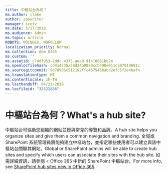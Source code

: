 ```yaml
---
title: 中樞站台為何？
ms.author: clake
author: spowriter
manager: scotv
ms.date: 5/17/2018
ms.audience: Admin
ms.topic: article
ROBOTS: NOINDEX, NOFOLLOW
localization_priority: Normal
ms.collection: Adm_O365
ms.custom: ''
ms.assetid: c74df953-2ddc-4375-aea0-9f410881bb2e
ms.openlocfilehash: cd414235a38d24b0889ccb400e011c387919691c
ms.sourcegitcommit: 9d78905c512192ffc4675468abd2efc5f2e4baf4
ms.translationtype: MT
ms.contentlocale: zh-TW
ms.lasthandoff: 04/23/2019
ms.locfileid: "32422886"
---
```

# <a name="whats-a-hub-site"></a><span data-ttu-id="c9efa-102">中樞站台為何？</span><span class="sxs-lookup"><span data-stu-id="c9efa-102">What's a hub site?</span></span>

<span data-ttu-id="c9efa-103">中樞站台可協助您組織的網站並授與常見的導覽和品牌。</span><span class="sxs-lookup"><span data-stu-id="c9efa-103">A hub site helps you organize sites and give them a common navigation and branding.</span></span> <span data-ttu-id="c9efa-104">全域或 SharePoint 系統管理員將能夠建立中樞站台，並指定哪些使用者可以建立與該中樞站台關聯其網站。</span><span class="sxs-lookup"><span data-stu-id="c9efa-104">Global or SharePoint admins will be able to create hub sites and specify which users can associate their sites with the hub site.</span></span> <span data-ttu-id="c9efa-105">如需詳細資訊，請參閱 < <b0>Office 365 中新的 SharePoint 中樞站台</b0>。</span><span class="sxs-lookup"><span data-stu-id="c9efa-105">For more info, see [SharePoint hub sites new in Office 365](https://go.microsoft.com/fwlink/?linkid=869388).</span></span>
  

